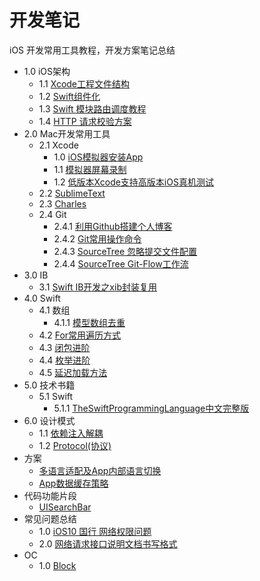 # 开发笔记
iOS 开发常用工具教程，开发方案笔记总结

* 1.0 iOS架构
	* 1.1 [Xcode工程文件结构](https://github.com/LengYi/Note/blob/master/1.0/1.1/Xcode工程文件结构/工程文件结构.md)
	* 1.2 [Swift组件化](1.0/1.2/componentization.md)
	* 1.3 [Swift 模块路由调度教程](https://github.com/LengYi/TestURLNav)
	* 1.4 [HTTP 请求校验方案](1.0/1.4/authod.md)
* 2.0 Mac开发常用工具
	* 2.1 Xcode
		* 1.0 [iOS模拟器安装App](2.0/2.1/1.0/iOS模拟器安装App.md)
		* 1.1 [模拟器屏幕录制](2.0/2.1/1.1/record.md) 
		* 1.2 [低版本Xcode支持高版本iOS真机测试](2.0/2.1/1.2/run.md)
	* 2.2 [SublimeText](https://github.com/LengYi/Note/blob/master/2.0/2.2/SublimeText.md)
	* 2.3 [Charles](https://github.com/LengYi/Note/blob/master/2.0/2.3/Charles.md)
	* 2.4 Git
		* 2.4.1 [利用Github搭建个人博客](https://github.com/LengYi/Note/blob/master/2.0/2.4/2.4.1/blog.md)
		* 2.4.2 [Git常用操作命令](https://github.com/LengYi/Note/blob/master/2.0/2.4/2.4.2/command.md)
		* 2.4.3 [SourceTree 忽略提交文件配置](https://github.com/LengYi/Note/blob/master/2.0/2.4/2.4.3/gitignore.md)
		* 2.4.4 [SourceTree Git-Flow工作流](https://github.com/LengYi/Note/blob/master/2.0/2.4/2.4.4/SourceTree.md)
* 3.0 IB
	* 3.1 [Swift IB开发之xib封装复用](https://github.com/LengYi/Note/blob/master/3.0/3.1/xib.md) 
* 4.0 Swift
	* 4.1 数组
		* 4.1.1 [模型数组去重](https://github.com/LengYi/Note/blob/master/4.0/4.1/4.1.1/模型数组去重.md)
	* 4.2 [For常用遍历方式](https://github.com/LengYi/Note/blob/master/4.0/4.2/For.md)
	* 4.3 [闭包进阶](https://github.com/LengYi/Note/blob/master/4.0/4.3/Closure.md)
	* 4.4 [枚举进阶](https://github.com/LengYi/Note/blob/master/4.0/4.4/Enum.md)
	* 4.5 [延迟加载方法](https://github.com/LengYi/Note/blob/master/4.0/4.5/DelayExcuse.md)
* 5.0 技术书籍
	* 5.1 Swift
		* 5.1.1 [TheSwiftProgrammingLanguage中文完整版](https://github.com/LengYi/Note/blob/master/5.0/5.1/5.1.1/TheSwiftProgrammingLanguage中文完整版.pdf) 
* 6.0 设计模式
	* 1.1 [依赖注入解耦](https://github.com/LengYi/Note/blob/master/6.0/1.1/deIn.md)
	* 1.2 [Protocol(协议)](https://github.com/LengYi/Note/blob/master/6.0/1.2/Protocol.md)
* 方案
	* [多语言适配及App内部语言切换](https://github.com/LengYi/MultiLanguage/tree/master)
	* [App数据缓存策略](9.0/1.0/cache.md)
* 代码功能片段
	* [UISearchBar](8.0/UISearchBar/searchBar.md) 
*  常见问题总结
	* 1.0 [iOS10 国行 网络权限问题](7.0/1.0/iOS10.md) 
	* 2.0 [网络请求接口说明文档书写格式](7.0/1.1/api.md)
* OC
	* 1.0 [Block](10.0/1.0/block.md)

	
